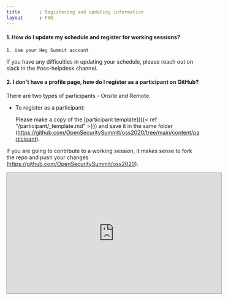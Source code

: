 ```yaml
---
title       : Registering and updating information
layout      : FAQ
---
```


#### 1. How do I update my schedule and register for working sessions?

    1. Use your Hey Summit account

If you have any difficulties in updating your schedule, please reach out on slack in the #oss-helpdesk channel.


#### 2. I don't have a profile page, how do I register as a participant on GitHub?

There are two types of participants - Onsite and Remote.

- To register as a participant:

   Please make a copy of the [participant template]({{< ref "/participant/_template.md" >}}) and save it in the same folder (https://github.com/OpenSecuritySummit/oss2020/tree/main/content/participant).

If you are going to contribute to a working session, it makes sense to fork the repo and push your changes (https://github.com/OpenSecuritySummit/oss2020).

<iframe width="560" height="315" src="https://www.youtube.com/embed/rBA6LeZQsuo" frameborder="0" allow="autoplay; encrypted-media" allowfullscreen style="border:1px solid #999;"></iframe>
